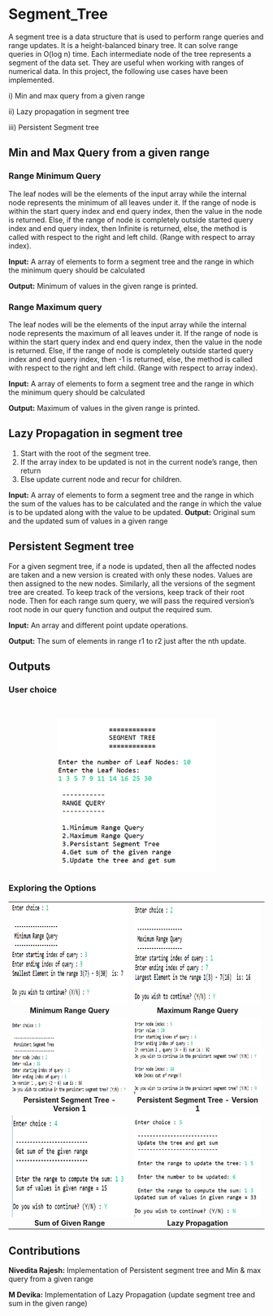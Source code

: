 # Segment_Tree

A segment tree is a data structure that is used to perform range queries and range updates. It is a height-balanced binary tree. It can solve range queries in O(log n) time. Each intermediate node of the tree represents a segment of the data set. They are useful when working with ranges of numerical data. In this project, the following use cases have been implemented.

i) Min and max query from a given range

ii) Lazy propagation in segment tree

iii) Persistent Segment tree

## Min and Max Query from a given range

### Range Minimum Query
The leaf nodes will be the elements of the input array while the internal node represents the minimum of all leaves under it. If the range of node is within the start query index and end query index, then the value in the node is returned. Else, if the range of node is completely outside started query index and end query index, then Infinite is returned, else, the method is called with respect to the right and left child. (Range with respect to array index).

**Input:** A array of elements to form a segment tree and the range in which the minimum query should be calculated

**Output:** Minimum of values in the given range is printed.

### Range Maximum query
The leaf nodes will be the elements of the input array while the internal node represents the maximum of all leaves under it. If the range of node is within the start query index and end query index, then the value in the node is returned. Else, if the range of node is completely outside started query index and end query index, then -1 is returned,  else, the method is called with respect to the right and left child. (Range with respect to array index).

**Input:** A array of elements to form a segment tree and the range in which the minimum query should be calculated

**Output:** Maximum of values in the given range is printed.

## Lazy Propagation in segment tree

1) Start with the root of the segment tree. 
2) If the array index to be updated is not in the current node’s range, then return 
3) Else update current node and recur for children.

**Input:** A array of elements to form a segment tree and the range in which the sum of the values has to be calculated and the range in which the value is to be updated along with the value to be updated.
**Output:** Original sum and the updated sum of values in a given range

## Persistent Segment tree

For a given segment tree, if a node is updated, then all the affected nodes are taken and a new version is created with only these nodes. Values are then assigned to the new nodes. Similarly, all the versions of the segment tree are created. To keep track of the versions, keep track of their root node. Then for each range sum query, we will pass the required version’s root node in our query function and output the required sum.

**Input:** An array and different point update operations.

**Output:** The sum of elements in range r1 to r2 just after the nth update.

## Outputs

### User choice
<br>
<p align="center">
   <img align="center" height="300" src="https://github.com/devikamanoj/Segment-Tree/blob/main/OUTPUT/fig1.png"/>
 </p>
  
### Exploring the Options
<table>
     <tr>
          <td><img height="200" src="https://github.com/devikamanoj/Segment-Tree/blob/main/OUTPUT/fig2.png" /><br /><center><b>Minimum Range Query</b></center></td>
          <td><img height="200" src="https://github.com/devikamanoj/Segment-Tree/blob/main/OUTPUT/fig4.png" /><br /><center><b>Maximum Range Query</b></center></td>
     </tr>
     <tr>
          <td><img height="150" src="https://github.com/devikamanoj/Segment-Tree/blob/main/OUTPUT/fig6.png" /><br /><center><b>Persistent Segment Tree - Version 1</b></center></td>
          <td><img height="150" src="https://github.com/devikamanoj/Segment-Tree/blob/main/OUTPUT/fig7.png" /><br /><center><b>Persistent Segment Tree - Version 1</b></center></td>
     </tr>
    <tr>
            <td><img height="200" src="https://github.com/devikamanoj/Segment-Tree/blob/main/OUTPUT/fig8.png" /><br /><center><b>Sum of Given Range</b></center></td>
            <td><img height="200" src="https://github.com/devikamanoj/Segment-Tree/blob/main/OUTPUT/fig9.png" /><br /><center><b>Lazy Propagation</b></center></td>
       </tr>

</table>

## Contributions

**Nivedita Rajesh:** Implementation of Persistent segment tree and Min & max query from a given range

**M Devika:** Implementation of Lazy Propagation (update segment tree and sum in the given range)


